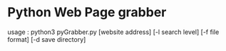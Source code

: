 # Python Web Page grabber
usage : python3 pyGrabber.py [website address] [-l search level] [-f file format] [-d save directory]
